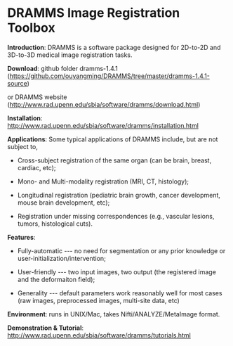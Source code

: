 DRAMMS Image Registration Toolbox 
=======================================================


**Introduction**: DRAMMS is a software package designed for 2D-to-2D and 3D-to-3D medical image registration tasks.



**Download**:     github folder dramms-1.4.1 (https://github.com/ouyangming/DRAMMS/tree/master/dramms-1.4.1-source)

or DRAMMS website (http://www.rad.upenn.edu/sbia/software/dramms/download.html)

**Installation**: http://www.rad.upenn.edu/sbia/software/dramms/installation.html


**Applications**: Some typical applications of DRAMMS include, but are not subject to,

- Cross-subject registration of the same organ (can be brain, breast, cardiac, etc);

- Mono- and Multi-modality registration (MRI, CT, histology);

- Longitudinal registration (pediatric brain growth, cancer development, mouse brain development, etc);

- Registration under missing correspondences (e.g., vascular lesions, tumors, histological cuts).


**Features**:

- Fully-automatic --- no need for segmentation or any prior knowledge or user-initialization/intervention;

- User-friendly --- two input images, two output (the registered image and the deformaiton field);
- Generality --- default parameters work reasonably well for most cases (raw images, preprocessed images, multi-site data, etc)
 

**Environment**: runs in UNIX/Mac, takes Nifti/ANALYZE/MetaImage format.

**Demonstration & Tutorial**: http://www.rad.upenn.edu/sbia/software/dramms/tutorials.html
